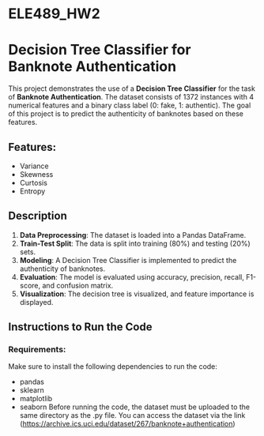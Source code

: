# ELE489_HW2
# Decision Tree Classifier for Banknote Authentication

This project demonstrates the use of a **Decision Tree Classifier** for the task of **Banknote Authentication**. The dataset consists of 1372 instances with 4 numerical features and a binary class label (0: fake, 1: authentic). The goal of this project is to predict the authenticity of banknotes based on these features.

## Features:
- Variance
- Skewness
- Curtosis
- Entropy

## Description
1. **Data Preprocessing**: The dataset is loaded into a Pandas DataFrame.
2. **Train-Test Split**: The data is split into training (80%) and testing (20%) sets.
3. **Modeling**: A Decision Tree Classifier is implemented to predict the authenticity of banknotes.
4. **Evaluation**: The model is evaluated using accuracy, precision, recall, F1-score, and confusion matrix.
5. **Visualization**: The decision tree is visualized, and feature importance is displayed.

## Instructions to Run the Code

### Requirements:
Make sure to install the following dependencies to run the code:
  - pandas
  - sklearn
  - matplotlib
  - seaborn
Before running the code, the dataset must be uploaded to the same directory as the .py file. You can access the dataset via the link (https://archive.ics.uci.edu/dataset/267/banknote+authentication)
